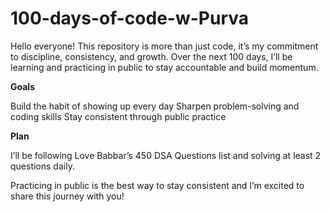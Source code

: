 # 100-days-of-code-w-Purva
Hello everyone!
This repository is more than just code, it’s my commitment to discipline, consistency, and growth. Over the next 100 days, 
I’ll be learning and practicing in public to stay accountable and build momentum.

**Goals**

Build the habit of showing up every day
Sharpen problem-solving and coding skills
Stay consistent through public practice

**Plan**

I’ll be following Love Babbar’s 450 DSA Questions list and solving at least 2 questions daily.

Practicing in public is the best way to stay consistent and I’m excited to share this journey with you!
